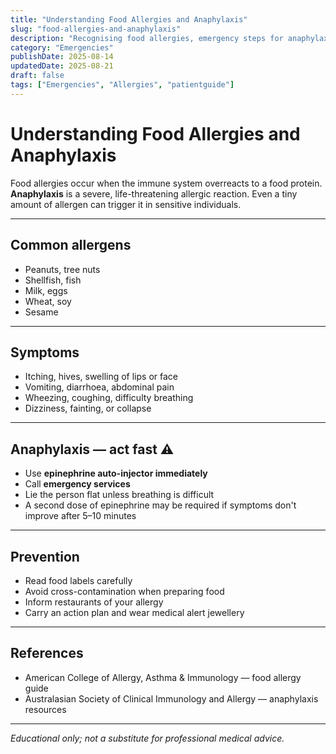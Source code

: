 ```yaml
---
title: "Understanding Food Allergies and Anaphylaxis"
slug: "food-allergies-and-anaphylaxis"
description: "Recognising food allergies, emergency steps for anaphylaxis, and prevention tips."
category: "Emergencies"
publishDate: 2025-08-14
updatedDate: 2025-08-21
draft: false
tags: ["Emergencies", "Allergies", "patientguide"]
---
```


# Understanding Food Allergies and Anaphylaxis

Food allergies occur when the immune system overreacts to a food protein.  
**Anaphylaxis** is a severe, life-threatening allergic reaction. Even a tiny amount of allergen can trigger it in sensitive individuals.

---

## Common allergens

- Peanuts, tree nuts  
- Shellfish, fish  
- Milk, eggs  
- Wheat, soy  
- Sesame  

---

## Symptoms

- Itching, hives, swelling of lips or face  
- Vomiting, diarrhoea, abdominal pain  
- Wheezing, coughing, difficulty breathing  
- Dizziness, fainting, or collapse  

---

## Anaphylaxis — act fast ⚠️

- Use **epinephrine auto-injector immediately**  
- Call **emergency services**  
- Lie the person flat unless breathing is difficult  
- A second dose of epinephrine may be required if symptoms don't improve after 5–10 minutes  

---

## Prevention

- Read food labels carefully  
- Avoid cross-contamination when preparing food  
- Inform restaurants of your allergy  
- Carry an action plan and wear medical alert jewellery  

---

## References

- American College of Allergy, Asthma & Immunology — food allergy guide  
- Australasian Society of Clinical Immunology and Allergy — anaphylaxis resources  

---

*Educational only; not a substitute for professional medical advice.*
